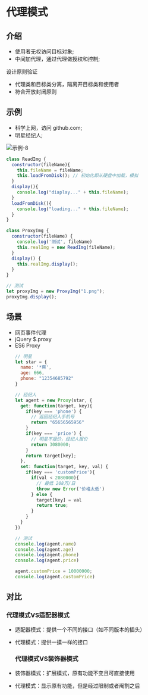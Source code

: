 # 代理模式

## 介绍

- 使用者无权访问目标对象;
- 中间加代理，通过代理做授权和控制;

设计原则验证

- 代理类和目标类分离，隔离开目标类和使用者
- 符合开放封闭原则

## 示例

- 科学上网，访问 github.com;
- 明星经纪人;

<!-- ![示例-8](/blogs/image/web/design-mode/示例-8.png) -->
<img :src="$withBase('/image/web/design-mode/示例-8.png')" alt="示例-8">

```js
class ReadImg {
  constructor(fileName){
    this.fileName = fileName;
    this.loadFromDisk(); // 初始化即从硬盘中加载，模拟
  }
  display(){
    console.log("diaplay..." + this.fileName);
  }
  loadFromDisk(){
    console.log("loading..." + this.fileName);
  }
}

class ProxyImg {
  constructor(fileName) {
    console.log('测试', fileName)
    this.realImg = new ReadImg(fileName);
  }
  display() {
    this.realImg.display();
  }
}

// 测试
let proxyImg = new ProxyImg("1.png");
proxyImg.display();
```

## 场景

- 网页事件代理
- jQuery $.proxy
- ES6 Proxy
  ```js
  // 明星
  let star = {
    name: '*爽',
    age: 666,
    phone: "12354685792"
  }

  // 经纪人
  let agent = new Proxy(star, {
    get: function(target, key){
      if(key === 'phone') {
        // 返回经纪人手机号
        return "65656565956"
      }
      if(key === 'price') {
        // 明星不报价，经纪人报价
        return 3080000;
      }
      return target[key];
    },
    set: function(target, key, val) {
      if(key === 'customPrice'){
        if(val < 2080000){
          // 最低 208万/日
          throw new Error('价格太低')
        } else {
          target[key] = val
          return true;
        }
      }
    }
  })

  // 测试
  console.log(agent.name)
  console.log(agent.age)
  console.log(agent.phone)
  console.log(agent.price)

  agent.customPrice = 10000000;
  console.log(agent.customPrice)
  ```

## 对比

### 代理模式VS适配器模式

- 适配器模式：提供一个不同的接口（如不同版本的插头）
- 代理模式：提供一摸一样的接口

  ### 代理模式VS装饰器模式

- 装饰器模式：扩展模式，原有功能不变且可直接使用
- 代理模式：显示原有功能，但是经过限制或者阉割之后
